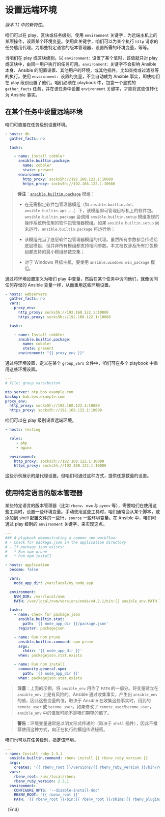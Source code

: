 # 设置远端环境

*版本 1.1 中的新特性*。

咱们可以在 play、区块或任务级别，使用 `environment` 关键字，为远端主机上的某项操作，设置某个环境变量。使用此关键字，咱们可以为某个执行 `http` 请求的任务启用代理，为那些特定语言的版本管理器，设置所需的环境变量，等等。


当咱们在 play 或区块级别，以 `environment:` 设置了某个值时，该值就只对 play 或区块中，由同一用户执行的任务可用。`environment:` 关键字不会影响 Ansible 本身、Ansible 的配置设置、其他用户的环境，或其他插件，比如查找或过滤器等的执行。使用 `environment: `设置的变量，不会自动成为 Ansible 事实，即使咱们在 play 级别设置了他们。咱们必须在 playbook 中，包含一个显式的 `gather_facts` 任务，并在该任务中设置 `environment` 关键字，才能将这些值转化为 Ansible 事实。

## 在某个任务中设置远端环境


咱们可直接在任务级别设置环境。


```yaml
- hosts: db
  gather_facts: no

  tasks:

    - name: Install cobbler
      ansible.builtin.package:
        name: cobbler
        state: present
      environment:
        http_proxy: socks5h://192.168.122.1:10080
        https_proxy: socks5h://192.168.122.1:10080
```

> **译注**：[`ansible.builtin.package`](https://docs.ansible.com/ansible/latest/collections/ansible/builtin/package_module.html) 模组：
>
> - 在无需指定软件包管理器模组（如 `ansible.builtin.dnf`、`ansible.builtin.apt` .....）下，该模组即可管理目标机上的软件包。`ansible.builtin.package` 会调用 `ansible.builtin.setup` 模组发现的操作系统所使用的软件包管理器模组。如果 `ansible.builtin.setup` 尚未运行，`ansible.builtin.package` 将运行他；
>
> - 该模组充当了底层软件包管理器模组的代理。虽然所有参数都会传递给底层模组，但并非所有模组都支持相同参数。本文档仅涉及所有打包模组都支持的最小模组参数交集；
>
> - 对于 Windows 目标主机，要使用 `ansible.windows.win_package` 模组。


通过将环境设置定义为咱们 play 中变量，然后在某个任务中访问他们，就像访问任何存储的 Ansible 变量一样，从而重用这些环境设置。

```yaml
- hosts: webservers
  gather_facts: no
  vars:
    proxy_env:
      http_proxy: socks5h://192.168.122.1:10080
      https_proxy: socks5h://192.168.122.1:10080

  tasks:

    - name: Install cobbler
      ansible.builtin.package:
        name: cobbler
        state: present
      environment: "{{ proxy_env }}"
```

通过将环境设置，定义在某个 `group_vars` 文件中，咱们可在多个 playbook 中重用这些环境设置。


```yaml
---
# file: group_vars/boston

ntp_server: ntp.bos.example.com
backup: bak.bos.example.com
proxy_env:
  http_proxy: socks5h://192.168.122.1:10080
  https_proxy: socks5h://192.168.122.1:10080
```

咱们可以在 play 级别设置远端环境。

```yaml
- hosts: testing

  roles:
     - php
     - nginx

  environment:
    http_proxy: socks5h://192.168.122.1:10080
    https_proxy: socks5h://192.168.122.1:10080
```

这些示例展示的是代理设置，但咱们可通过这种方式，提供任意数量的设置。


## 使用特定语言的版本管理器

某些特定语言的版本管理器（比如 `rbenv`、`nvm` 与 `pyenv` 等），需要咱们在使用这些工具时，设置一些环境变量。手动使用这些工具时，咱们通常会从某个脚本，或添加到 shell 配置文件的一些行，`source` 一些环境变量。在 Ansible 中，咱们可通过 play 级别的 `environment` 关键字，来实现这点。

```yaml
---
### A playbook demonstrating a common npm workflow:
# - Check for package.json in the application directory
# - If package.json exists:
#   * Run npm prune
#   * Run npm install

- hosts: application
  become: false

  vars:
    node_app_dir: /var/local/my_node_app

  environment:
    NVM_DIR: /var/local/nvm
    PATH: /var/local/nvm/versions/node/v4.2.1/bin:{{ ansible_env.PATH }}

  tasks:
    - name: Check for package.json
      ansible.builtin.stat:
        path: '{{ node_app_dir }}/package.json'
      register: packagejson

    - name: Run npm prune
      ansible.builtin.command: npm prune
      args:
        chdir: '{{ node_app_dir }}'
      when: packagejson.stat.exists

    - name: Run npm install
      community.general.npm:
        path: '{{ node_app_dir }}'
      when: packagejson.stat.exists
```

> **注意**：上面的示例，将 `ansible_env` 用作了 `PATH` 的一部分。将变量建立在 `ansible_env` 上是有风险的。Ansible 通过收集事实，产生出 `ansible_env` 的值，因此这些变量的值，取决于 Ansible 在收集这些事实时，用到的 `remote_user` 或 `become_user`。如果修改了 `remote_user`/`become_user`，`ansible_env` 中的值就可能不是咱们期望的值了。

> **警告**：环境变量通常是以明文形式传递的（取决于 `shell` 插件），因此不推荐使用这种方式，向正在执行的模组传递秘密。


咱们也可以在任务级别，指定该环境。

```yaml
---
- name: Install ruby 2.3.1
  ansible.builtin.command: rbenv install {{ rbenv_ruby_version }}
  args:
    creates: '{{ rbenv_root }}/versions/{{ rbenv_ruby_version }}/bin/ruby'
  vars:
    rbenv_root: /usr/local/rbenv
    rbenv_ruby_version: 2.3.1
  environment:
    CONFIGURE_OPTS: '--disable-install-doc'
    RBENV_ROOT: '{{ rbenv_root }}'
    PATH: '{{ rbenv_root }}/bin:{{ rbenv_root }}/shims:{{ rbenv_plugins }}/ruby-build/bin:{{ ansible_env.PATH }}'
```


（End）


